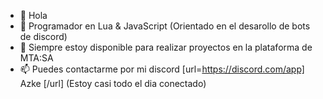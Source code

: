 - 👋 Hola
- 👀 Programador en Lua & JavaScript (Orientado en el desarollo de bots de discord)
- 💞️ Siempre estoy disponible para realizar proyectos en la plataforma de MTA:SA
- 📫 Puedes contactarme por mi discord [url=https://discord.com/app] Azke [/url] (Estoy casi todo el dia conectado)

<!---
xAzke/xAzke is a ✨ special ✨ repository because its `README.md` (this file) appears on your GitHub profile.
You can click the Preview link to take a look at your changes.
--->
